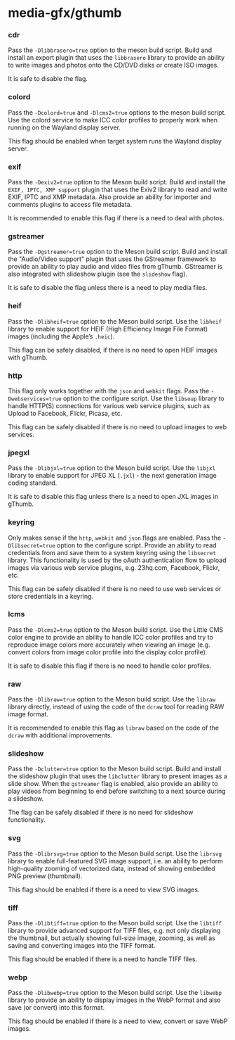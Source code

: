 # media-gfx/gthumb

### cdr
Pass the `-Dlibbrasero=true` option to the meson build script. Build and install an export plugin that uses the `libbrasero` library to provide an ability to write images and photos onto the CD/DVD disks or create ISO images.

It is safe to disable the flag.

### colord
Pass the `-Dcolord=true` and `-Dlcms2=true` options to the meson build script. Use the colord service to make ICC color profiles to properly work when running on the Wayland display server.

This flag should be enabled when target system runs the Wayland display server.

### exif
Pass the `-Dexiv2=true` option to the Meson build script. Build and install the `EXIF, IPTC, XMP support` plugin that uses the Exiv2 library to read and write EXIF, IPTC and XMP metadata. Also provide an ability for importer and comments plugins to access file metadata.

It is recommended to enable this flag if there is a need to deal with photos.

### gstreamer
Pass the `-Dgstreamer=true` option to the Meson build script. Build and install the "Audio/Video support" plugin that uses the GStreamer framework to provide an ability to play audio and video files from gThumb. GStreamer is also integrated with slideshow plugin (see the `slideshow` flag).

It is safe to disable the flag unless there is a need to play media files.

### heif
Pass the `-Dlibheif=true` option to the Meson build script. Use the `libheif` library to enable support for HEIF (High Efficiency Image File Format) images (including the Apple’s `.heic`).

This flag can be safely disabled, if there is no need to open HEIF images with gThumb.

### http
This flag only works together with the `json` and `webkit` flags. Pass the `-Dwebservices=true` option to the configure script. Use the `libsoup` library to handle HTTP(S) connections for various web service plugins, such as Upload to Facebook, Flickr, Picasa, etc.

This flag can be safely disabled if there is no need to upload images to web services.

### jpegxl
Pass the `-Dlibjxl=true` option to the Meson build script. Use the `libjxl` library to enable support for JPEG XL (`.jxl`) - the next generation image coding standard.

It is safe to disable this flag unless there is a need to open JXL images in gThumb.

### keyring
Only makes sense if the `http`, `webkit` and `json` flags are enabled. Pass the `-Dlibsecret=true` option to the configure script. Provide an ability to read credentials from and save them to a system keyring using the `libsecret` library. This functionality is used by the oAuth authentication flow to upload images via various web service plugins, e.g. 23hq.com, Facebook, Flickr, etc.

This flag can be safely disabled if there is no need to use web services or store credentials in a keyring.

### lcms
Pass the `-Dlcms2=true` option to the Meson build script. Use the Little CMS color engine to provide an ability to handle ICC color profiles and try to reproduce image colors more accurately when viewing an image (e.g. convert colors from image color profile into the display color profile).

It is safe to disable this flag if there is no need to handle color profiles.

### raw
Pass the `-Dlibraw=true` option to the Meson build script. Use the `libraw` library directly, instead of using the code of the `dcraw` tool for reading RAW image format.

It is recommended to enable this flag as `libraw` based on the code of the `dcraw` with additional improvements.

### slideshow
Pass the `-Dclutter=true` option to the Meson build script. Build and install the slideshow plugin that uses the `libclutter` library to present images as a slide show. When the `gstreamer` flag is enabled, also provide an ability to play videos from beginning to end before switching to a next source during a slideshow.

The flag can be safely disabled if there is no need for slideshow functionality.

### svg
Pass the `-Dlibrsvg=true` option to the Meson build script. Use the `librsvg` library to enable full-featured SVG image support, i.e. an ability to perform high-quality zooming of vectorized data, instead of showing embedded PNG preview (thumbnail).

This flag should be enabled if there is a need to view SVG images.

### tiff
Pass the `-Dlibtiff=true` option to the Meson build script. Use the `libtiff` library to provide advanced support for TIFF files, e.g. not only displaying the thumbnail, but actually showing full-size image, zooming, as well as saving and converting images into the TIFF format.

This flag should be enabled if there is a need to handle TIFF files.

### webp
Pass the `-Dlibwebp=true` option to the Meson build script. Use the `libwebp` library to provide an ability to display images in the WebP format and also save (or convert) into this format.

This flag should be enabled if there is a need to view, convert or save WebP images.
